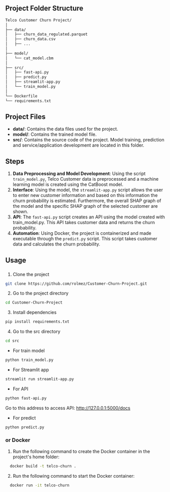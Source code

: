 
## Project Folder Structure
```bash
Telco Customer Churn Project/
│
├── data/
│   ├── churn_data_regulated.parquet
│   ├── churn_data.csv
│   ├── ...
│
├── model/
│   └── cat_model.cbm
│
├── src/
│   ├── fast-api.py
│   ├── predict.py
│   ├── streamlit-app.py
│   └── train_model.py
│
└── Dockerfile
└── requirements.txt
```

## Project Files

- **data/**: Contains the data files used for the project.
- **model/**: Contains the trained model file.
- **src/**: Contains the source code of the project. Model training, prediction and service/application development are located in this folder.

## Steps
1. **Data Preprocessing and Model Development**: Using the script `train_model.py`, Telco Customer data is preprocessed and a machine learning model is created using the CatBoost model.
2. **Interface**: Using the model, the `streamlit-app.py` script allows the user to enter new customer information and based on this information the churn probability is estimated. Furthermore, the overall SHAP graph of the model and the specific SHAP graph of the selected customer are shown.
3. **API**: The `fast-api.py` script creates an API using the model created with train_model.py. This API takes customer data and returns the churn probability.
4. **Automation**: Using Docker, the project is containerized and made executable through the `predict.py` script. This script takes customer data and calculates the churn probability.


## Usage

### 
1. Clone the project
```bash
git clone https://github.com/rolmez/Customer-Churn-Project.git
```
2. Go to the project directory
```bash
cd Customer-Churn-Project
```
3. Install dependencies
```bash
pip install requirements.txt
```
4. Go to the src directory
```bash
cd src
```
- For train model
```bash
python train_model.py
```
- For Streamlit app
```bash
streamlit run streamlit-app.py
```
- For API
```bash
python fast-api.py
```
Go to this address to access API: http://127.0.0.1:5000/docs

- For predict
```bash
python predict.py
```
### or Docker
1. Run the following command to create the Docker container in the project's home folder:
```bash
  docker build -t telco-churn .
```
2. Run the following command to start the Docker container:
```bash
  docker run -it telco-churn
```
